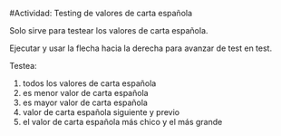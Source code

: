 #Actividad: Testing de valores de carta española

Solo sirve para testear los valores de carta española.

Ejecutar y usar la flecha hacia la derecha para avanzar de test en test.

Testea: 
  1. todos los valores de carta española
  2. es menor valor de carta española
  3. es mayor valor de carta española
  4. valor de carta española siguiente y previo
  5. el valor de carta española más chico y el más grande
